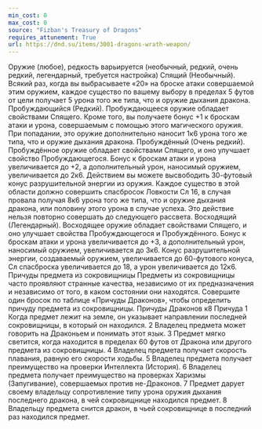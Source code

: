 ```yaml
---
min_cost: 0
max_cost: 0
source: "Fizban's Treasury of Dragons"
requires_attunement: True
url: https://dnd.su/items/3001-dragons-wrath-weapon/
---
```


Оружие (любое), редкость варьируется (необычный, редкий, очень редкий, легендарный, требуется настройка)
Спящий (Необычный). Всякий раз, когда вы выбрасываете «20» на броске атаки совершаемой этим оружием, каждое существо по вашему выбору в пределах 5 футов от цели получает 5 урона того же типа, что и оружие дыхания дракона.
Пробуждающийся (Редкий). Пробуждающееся оружие обладает свойствами Спящего. Кроме того, вы получаете бонус +1 к броскам атаки и урона, совершаемым с помощью этого магического оружия. При попадании, это оружие дополнительно наносит 1к6 урона того же типа, что и оружие дыхания дракона.
Пробуждённый (Очень редкий). Пробуждённое оружие обладает свойствами Спящего, и оно улучшает свойство Пробуждающегося. Бонус к броскам атаки и урона увеличивается до +2, а дополнительный урон, наносимый оружием, увеличивается до 2к6.
Действием вы можете высвободить 30-футовый конус разрушительной энергии из оружия. Каждое существо в этой области должно совершить спасбросок Ловкости Сл 16, в случая провала получая 8к6 урона того же типа, что и оружие дыхания дракона, или половину этого урона в случае успеха. Это действие нельзя повторно совершать до следующего рассвета.
Восходящий (Легендарный). Восходящее оружие обладает свойствами Спящего, и оно улучшает свойства Пробуждающегося и Пробуждённого. Бонус к броскам атаки и урона увеличивается до +3, а дополнительный урон, наносимый оружием, увеличивается до 3к6.
Конус разрушительной энергии, создаваемый оружием, увеличивается до 60-футового конуса, Сл спасброска увеличивается до 18, а урон увеличивается до 12к6.
Причуды предмета из сокровищницы Предметы из сокровищницы часто проявляют странные качества, независимо от их предназначения и независимо от того, в каком состоянии они находятся. Совершите один бросок по таблице «Причуды Драконов», чтобы определить причуду предмета из сокровищницы.
Причуды Драконов
к8
Причуда
1
Когда предмет лежит на земле, он указывает направлении последней сокровищницы, в который он находился.
2
Владелец предмета может говорить на Драконьем и понимать этот язык.
3
Предмет мягко светится, когда находится в пределах 60 футов от Дракона или другого предмета из сокровищницы.
4
Владелец предмета получает скорость плавания, равную его скорости ходьбы.
5
Владелец предмета получает преимущество на проверки Интеллекта (История).
6
Владелец предмета получает преимущество на проверках Харизмы (Запугивание), совершаемых против не-Драконов.
7
Предмет дарует своему владельцу сопротивление типу урона оружия дыхания последнего дракона, в чей сокровищнице находился предмет.
8
Владельцу предмета снится дракон, в чьей сокровищнице в последний раз находился предмет.